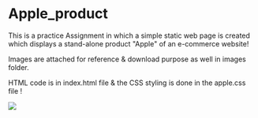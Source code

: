 # Apple_product

This is a practice Assignment in which a simple static web page is created which displays a stand-alone product "Apple" of an e-commerce website!

Images are attached for reference & download purpose as well in images folder.

HTML code is in index.html file & the CSS styling is done in the apple.css file !

<img src="https://user-images.githubusercontent.com/75996638/178135115-5b64a5fd-6f40-4dd8-95db-4bcb4c61d43b.png">
